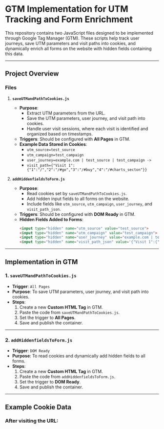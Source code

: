 # GTM Implementation for UTM Tracking and Form Enrichment

This repository contains two JavaScript files designed to be implemented through Google Tag Manager (GTM). These scripts help track user journeys, save UTM parameters and visit paths into cookies, and dynamically enrich all forms on the website with hidden fields containing this data.

---

## Project Overview

### Files

1. **`saveUTMandPathToCookies.js`**
   - **Purpose**: 
     - Extract UTM parameters from the URL.
     - Save the UTM parameters, user journey, and visit path into cookies.
     - Handle user visit sessions, where each visit is identified and organized based on timestamps.
   - **Triggers**: Should be configured with **All Pages** in GTM.
   - **Example Data Stored in Cookies**:
     - `utm_source=test_source`
     - `utm_campaign=test_campaign`
     - `user_journey=example.com | test_source | test_campaign ->`
     - `visit_path={"Visit 1":{"1":"/","2":"/#go","3":"/#buy","4":"/#charts_secton"}}`

2. **`addHiddenfieldsToForm.js`**
   - **Purpose**:
     - Read cookies set by `saveUTMandPathToCookies.js`.
     - Add hidden input fields to all forms on the website.
     - Include fields like `utm_source`, `utm_campaign`, `user_journey`, and `visit_path_json`.
   - **Triggers**: Should be configured with **DOM Ready** in GTM.
   - **Hidden Fields Added to Forms**:
     ```html
     <input type="hidden" name="utm_source" value="test_source">
     <input type="hidden" name="utm_campaign" value="test_campaign">
     <input type="hidden" name="user_journey" value="example.com | test_source | test_campaign ->">
     <input type="hidden" name="visit_path_json" value='{"Visit 1":{"1":"/","2":"/#go","3":"/#buy"}}'>
     ```

---

## Implementation in GTM

### 1. `saveUTMandPathToCookies.js`
- **Trigger**: `All Pages`
- **Purpose**: To save UTM parameters, user journey, and visit path into cookies.
- **Steps**:
  1. Create a new **Custom HTML Tag** in GTM.
  2. Paste the code from `saveUTMandPathToCookies.js`.
  3. Set the trigger to **All Pages**.
  4. Save and publish the container.

---

### 2. `addHiddenfieldsToForm.js`
- **Trigger**: `DOM Ready`
- **Purpose**: To read cookies and dynamically add hidden fields to all forms.
- **Steps**:
  1. Create a new **Custom HTML Tag** in GTM.
  2. Paste the code from `addHiddenfieldsToForm.js`.
  3. Set the trigger to **DOM Ready**.
  4. Save and publish the container.

---

## Example Cookie Data

### After visiting the URL:
